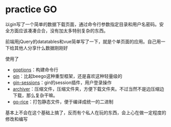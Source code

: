 # practice GO

以gin写了一个简单的数据下载页面，通过命令行参数指定目录和用户名密码。安全方面应该凑凑合合，没有加太多特别复杂的东西。

前端用jQuery的datatables和vue简单写了一下，就是个单页面的应用。自己用一下给其他人分享什么数据刚刚好

使用了

- [goptions](https://github.com/voxelbrain/goptions)：构建命令行
- [gin](https://github.com/gin-gonic/gin)：比起beego这种重型框架，还是喜欢这种轻量级的
- [gin-sessions](https://github.com/gin-contrib/sessions)：gin的session插件，用户登录操作
- [archiver](https://github.com/mholt/archiver)：压缩文件，压缩文件夹，方便下载文件夹。不过当然不是边压缩边下载，那么复杂干嘛。
- [go-rice](https://github.com/GeertJohan/go.rice)：打包静态文件，便于编译成统一的二进制

基本上不会在这个基础上搞了，反而有个私人在玩的东西，会上心在做一定程度的修改和编写